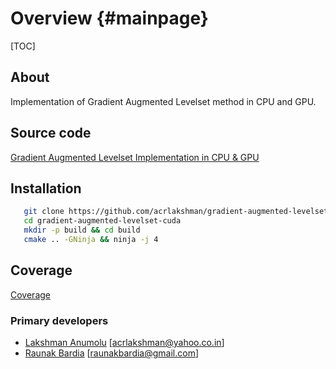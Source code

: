 Overview {#mainpage}
========

[TOC]

## About

Implementation of Gradient Augmented Levelset method in CPU and GPU.

## Source code

[Gradient Augmented Levelset Implementation in CPU & GPU][src]

## Installation

```sh
   git clone https://github.com/acrlakshman/gradient-augmented-levelset-cuda --recursive
   cd gradient-augmented-levelset-cuda
   mkdir -p build && cd build
   cmake .. -GNinja && ninja -j 4
```

## Coverage

[Coverage]

### Primary developers

* [Lakshman Anumolu] [acrlakshman@yahoo.co.in]
* [Raunak Bardia] [raunakbardia@gmail.com]

[src]: <https://github.com/acrlakshman/gradient_augmented_levelset_cuda>
[Coverage]: <https://acrlakshman.github.io/gradient-augmented-levelset-cuda/coverage>
[Lakshman Anumolu]:https://lakshmananumolu.com
[Raunak Bardia]:https://raunakbardia.wordpress.com
